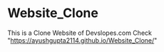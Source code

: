 # Website_Clone
This is a Clone Website of Devslopes.com 
Check "https://ayushgupta2114.github.io/Website_Clone/"
